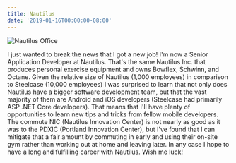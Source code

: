 ```yaml
---
title: Nautilus
date: '2019-01-16T00:00:00-08:00'
---
```

![Nautilus Office](/img/blog/nautilus-office.jpg)

I just wanted to break the news that I got a new job!  I'm now a Senior Application Developer at Nautilus.  That's the same Nautilus Inc. that produces personal exercise equipment and owns Bowflex, Schwinn, and Octane.  Given the relative size of Nautilus (1,000 employees) in comparison to Steelcase (10,000 employees) I was surprised to learn that not only does Nautilus have a bigger software development team, but that the vast majority of them are Android and iOS developers (Steelcase had primarily ASP .NET Core developers).  That means that I'll have plenty of opportunities to learn new tips and tricks from fellow mobile developers.  The commute NIC (Nautilus Innovation Center) is not nearly as good as it was to the PDXIC (Portland Innovation Center), but I've found that I can mitigate that a fair amount by commuting in early and using their on-site gym rather than working out at home and leaving later.  In any case I hope to have a long and fulfilling career with Nautilus.  Wish me luck!
